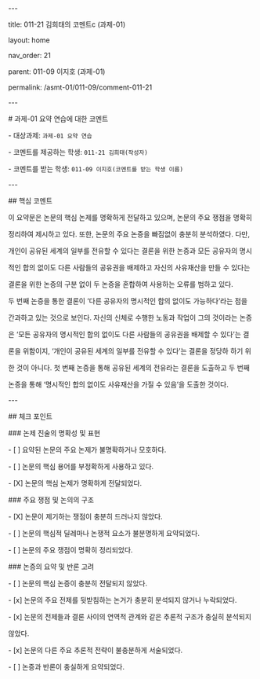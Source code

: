 ﻿<a name="br1"></a> 

\---

title: 011-21 김희태의 코멘트c (과제-01)

layout: home

nav\_order: 21

parent: 011-09 이지호 (과제-01)

permalink: /asmt-01/011-09/comment-011-21

\---

\# 과제-01 요약 연습에 대한 코멘트

\- 대상과제: `과제-01 요약 연습`

\- 코멘트를 제공하는 학생: `011-21 김희태(작성자)`

\- 코멘트를 받는 학생: `011-09 이지호(코멘트를 받는 학생 이름)`

\---

\## 핵심 코멘트

이 요약문은 논문의 핵심 논제를 명확하게 전달하고 있으며, 논문의 주요 쟁점을 명확히

정리하여 제시하고 있다. 또한, 논문의 주요 논증을 빠짐없이 충분히 분석하였다. 다만,

개인이 공유된 세계의 일부를 전유할 수 있다는 결론을 위한 논증과 모든 공유자의 명시

적인 합의 없이도 다른 사람들의 공유권을 배제하고 자신의 사유재산을 만들 수 있다는

결론을 위한 논증의 구분 없이 두 논증을 혼합하여 사용하는 오류를 범하고 있다.

두 번째 논증을 통한 결론이 ‘다른 공유자의 명시적인 합의 없이도 가능하다’라는 점을

간과하고 있는 것으로 보인다. 자신의 신체로 수행한 노동과 작업이 그의 것이라는 논증

은 ‘모든 공유자의 명시적인 합의 없이도 다른 사람들의 공유권을 배제할 수 있다’는 결

론을 위함이지, ‘개인이 공유된 세계의 일부를 전유할 수 있다’는 결론을 정당하 하기 위

한 것이 아니다. 첫 번째 논증을 통해 공유된 세계의 전유라는 결론을 도출하고 두 번째



<a name="br2"></a> 

논증을 통해 ‘명시적인 합의 없이도 사유재산을 가질 수 있음’을 도출한 것이다.

\---

\## 체크 포인트

\### 논제 진술의 명확성 및 표현

\- [ ] 요약된 논문의 주요 논제가 불명확하거나 모호하다.

\- [ ] 논문의 핵심 용어를 부정확하게 사용하고 있다.

\- [X] 논문의 핵심 논제가 명확하게 전달되었다.

\### 주요 쟁점 및 논의의 구조

\- [X] 논문이 제기하는 쟁점이 충분히 드러나지 않았다.

\- [ ] 논문의 핵심적 딜레마나 논쟁적 요소가 불분명하게 요약되었다.

\- [ ] 논문의 주요 쟁점이 명확히 정리되었다.

\### 논증의 요약 및 반론 고려

\- [ ] 논문의 핵심 논증이 충분히 전달되지 않았다.

\- [x] 논문의 주요 전제를 뒷받침하는 논거가 충분히 분석되지 않거나 누락되었다.

\- [x] 논문의 전제들과 결론 사이의 연역적 관계와 같은 추론적 구조가 충실히 분석되지

않았다.

\- [x] 논문의 다른 주요 추론적 전략이 불충분하게 서술되었다.

\- [ ] 논증과 반론이 충실하게 요약되었다.


